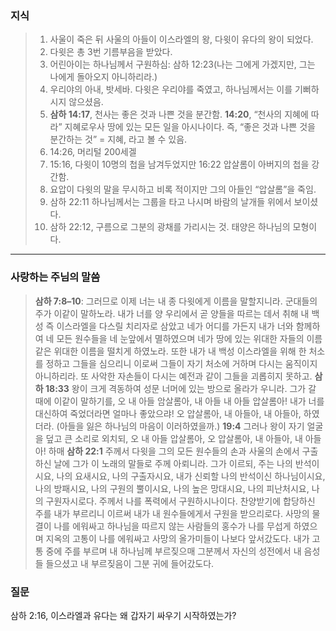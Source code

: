 ### **지식**
> 1. 사울이 죽은 뒤 사울의 아들이 이스라엘의 왕, 다윗이 유다의 왕이 되었다.
> 2. 다윗은 총 3번 기름부음을 받았다.
> 3. 어린아이는 하나님께서 구원하심: 삼하 12:23(나는 그에게 가겠지만, 그는 나에게 돌아오지 아니하리라.)
> 4. 우리야의 아내, 밧세바. 다윗은 우리야를 죽였고, 하나님께서는 이를 기뻐하시지 않으셨음.
> 5. **삼하 14:17**, 천사는 좋은 것과 나쁜 것을 분간함. **14:20**, “천사의 지혜에 따라” 지혜로우사 땅에 있는 모든 일을 아시나이다. 즉, “좋은 것과 나쁜 것을 분간하는 것” = 지혜, 라고 볼 수 있음.
> 6. 14:26, 머리털 200세겔
> 7. 15:16, 다윗이 10명의 첩을 남겨두었지만 16:22 압살롬이 아버지의 첩을 강간함.
> 8. 요압이 다윗의 말을 무시하고 비록 적이지만 그의 아들인 “압살롬”을 죽임. 
> 9. 삼하 22:11 하나님께서는 그룹을 타고 나시며 바람의 날개들 위에서 보이셨다.
> 10. 삼하 22:12, 구름으로 그분의 광채를 가리시는 것. 태양은 하나님의 모형이다. 
---
### **사랑하는 주님의 말씀**
> **삼하 7:8–10**: 그러므로 이제 너는 내 종 다윗에게 이름을 말할지니라. 군대들의 주가 이같이 말하노라. 내가 너를 양 우리에서 곧 양들을 따르는 데서 취해 내 백성 즉 이스라엘을 다스릴 치리자로 삼았고 네가 어디를 가든지 내가 너와 함께하여 네 모든 원수들을 네 눈앞에서 멸하였으며 네가 땅에 있는 위대한 자들의 이름 같은 위대한 이름을 떨치게 하였노라. 또한 내가 내 백성 이스라엘을 위해 한 처소를 정하고 그들을 심으리니 이로써 그들이 자기 처소에 거하며 다시는 움직이지 아니하리라. 또 사악한 자손들이 다시는 예전과 같이 그들을 괴롭히지 못하고.
> **삼하 18:33** 왕이 크게 격동하여 성문 너머에 있는 방으로 올라가 우니라. 그가 갈 때에 이같이 말하기를, 오 내 아들 암살롬아, 내 아들 내 아들 압살롬아! 내가 너를 대신하여 죽었더라면 얼마나 좋았으랴! 오 압살롬아, 내 아들아, 내 아들아, 하였더라. (아들을 잃은 하나님의 마음이 이러하였을까.) **19:4** 그러나 왕이 자기 얼굴을 덮고 큰 소리로 외치되, 오 내 아들 압살롬아, 오 압살롬아, 내 아들아, 내 아들아! 하매
> **삼하 22:1** 주께서 다윗을 그의 모든 원수들의 손과 사울의 손에서 구출하신 날에 그가 이 노래의 말들로 주께 아뢰니라. 그가 이르되, 주는 나의 반석이시요, 나의 요새시요, 나의 구출자시요, 내가 신뢰할 나의 반석이신 하나님이시요, 나의 방패시요, 나의 구원의 뿔이시요, 나의 높은 망대시요, 나의 피난처시요, 나의 구원자시로다. 주께서 나를 폭력에서 구원하시나이다. 찬양받기에 합당하신 주를 내가 부르리니 이르써 내가 내 원수들에게서 구원을 받으리로다. 사망의 물결이 나를 에워싸고 하나님을 따르지 않는 사람들의 홍수가 나를 무섭게 하였으며 지옥의 고통이 나를 에워싸고 사망의 올가미들이 나보다 앞서갔도다. 내가 고통 중에 주를 부르며 내 하나님께 부르짖으매 그분께서 자신의 성전에서 내 음성들 들으셨고 내 부르짖음이 그분 귀에 들어갔도다.

### **질문**
삼하 2:16, 이스라엘과 유다는 왜 갑자기 싸우기 시작하였는가?

